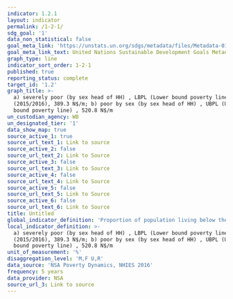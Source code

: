 ```yaml
---
indicator: 1.2.1
layout: indicator
permalink: /1-2-1/
sdg_goal: '1'
data_non_statistical: false
goal_meta_link: 'https://unstats.un.org/sdgs/metadata/files/Metadata-01-02-01.pdf'
goal_meta_link_text: United Nations Sustainable Development Goals Metadata
graph_type: line
indicator_sort_order: 1-2-1
published: true
reporting_status: complete
target_id: '1.2'
graph_title: >-
  a) severely poor (by sex head of HH) , LBPL (Lower bound poverty line)
  (2015/2016), 389.3 N$/m; b) poor by sex (by sex head of HH) , UBPL (Upper
  bound poverty line) , 520.8 N$/m
un_custodian_agency: WB
un_designated_tier: '1'
data_show_map: true
source_active_1: true
source_url_text_1: Link to source
source_active_2: false
source_url_text_2: Link to Source
source_active_3: false
source_url_text_3: Link to Source
source_active_4: false
source_url_text_4: Link to Source
source_active_5: false
source_url_text_5: Link to Source
source_active_6: false
source_url_text_6: Link to Source
title: Untitled
global_indicator_definition: 'Proportion of population living below the national poverty line, by sex'
local_indicator_definition: >-
  a) severely poor (by sex head of HH) , LBPL (Lower bound poverty line)
  (2015/2016), 389.3 N$/m; b) poor by sex (by sex head of HH) , UBPL (Upper
  bound poverty line) , 520.8 N$/m
unit_of_measurement: '%'
disaggregation_level: 'M,F U,R'
data_source: 'NSA Poverty Dynamics, NHIES 2016'
frequency: 5 years
data_provider: NSA
source_url_3: Link to source
---
```

